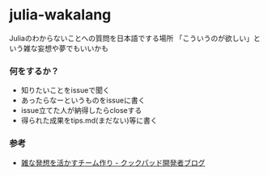# julia-wakalang
Juliaのわからないことへの質問を日本語でする場所
「こういうのが欲しい」という雑な妄想や夢でもいいかも

### 何をするか？

- 知りたいことをissueで聞く
- あったらなーというものをissueに書く
- issue立てた人が納得したらcloseする
- 得られた成果をtips.md(まだない)等に書く

### 参考

- [雑な発想を活かすチーム作り - クックパッド開発者ブログ](http://techlife.cookpad.com/entry/2015/03/25/202709)
